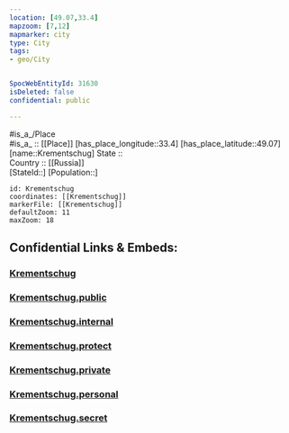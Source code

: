 ```yaml
---
location: [49.07,33.4] 
mapzoom: [7,12] 
mapmarker: city 
type: City
tags:
- geo/City


SpocWebEntityId: 31630
isDeleted: false
confidential: public

---
```

#is_a_/Place  
#is_a_ :: [[Place]] 
[has_place_longitude::33.4] 
[has_place_latitude::49.07] 
[name::Krementschug] 
State ::  
Country :: [[Russia]]  
[StateId::] 
[Population::] 



```leaflet
id: Krementschug
coordinates: [[Krementschug]] 
markerFile: [[Krementschug]] 
defaultZoom: 11 
maxZoom: 18
```


## Confidential Links & Embeds: 

### [Krementschug](/_Standards/Earth/Continent/Europe/Europe~East/Ukraine/Regions~Ukraine/Poltava/City/Krementschug.md) 

### [Krementschug.public](/_public/Earth/Continent/Europe/Europe~East/Ukraine/Regions~Ukraine/Poltava/City/Krementschug.public.md) 

### [Krementschug.internal](/_internal/Earth/Continent/Europe/Europe~East/Ukraine/Regions~Ukraine/Poltava/City/Krementschug.internal.md) 

### [Krementschug.protect](/_protect/Earth/Continent/Europe/Europe~East/Ukraine/Regions~Ukraine/Poltava/City/Krementschug.protect.md) 

### [Krementschug.private](/_private/Earth/Continent/Europe/Europe~East/Ukraine/Regions~Ukraine/Poltava/City/Krementschug.private.md) 

### [Krementschug.personal](/_personal/Earth/Continent/Europe/Europe~East/Ukraine/Regions~Ukraine/Poltava/City/Krementschug.personal.md) 

### [Krementschug.secret](/_secret/Earth/Continent/Europe/Europe~East/Ukraine/Regions~Ukraine/Poltava/City/Krementschug.secret.md)

